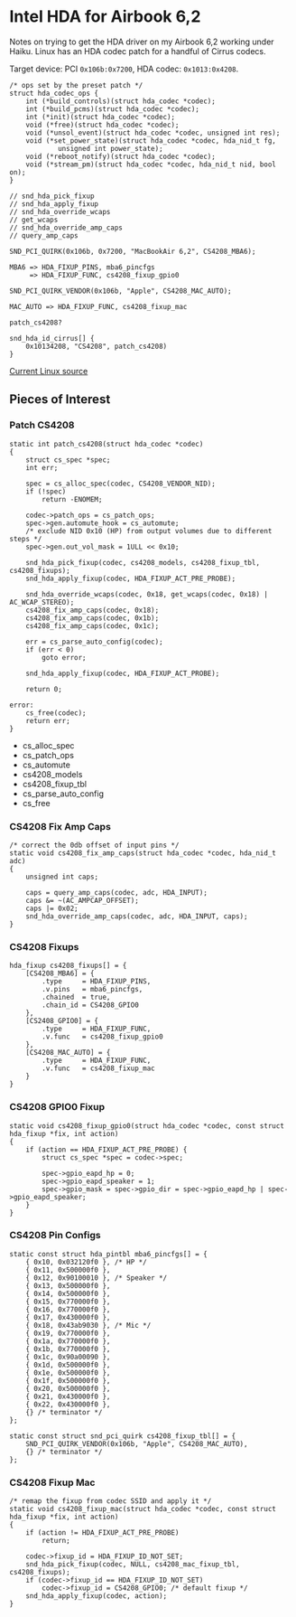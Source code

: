 # Intel HDA for Airbook 6,2

Notes on trying to get the HDA driver on my Airbook 6,2 working under Haiku. Linux has an HDA codec
patch for a handful of Cirrus codecs.

Target device: PCI `0x106b:0x7200`, HDA codec: `0x1013:0x4208`.

    /* ops set by the preset patch */
    struct hda_codec_ops {
        int (*build_controls)(struct hda_codec *codec);
        int (*build_pcms)(struct hda_codec *codec);
        int (*init)(struct hda_codec *codec);
        void (*free)(struct hda_codec *codec);
        void (*unsol_event)(struct hda_codec *codec, unsigned int res);
        void (*set_power_state)(struct hda_codec *codec, hda_nid_t fg,
                unsigned int power_state);
        void (*reboot_notify)(struct hda_codec *codec);
        void (*stream_pm)(struct hda_codec *codec, hda_nid_t nid, bool on);
    }
    
    // snd_hda_pick_fixup
    // snd_hda_apply_fixup
    // snd_hda_override_wcaps
    // get_wcaps
    // snd_hda_override_amp_caps
    // query_amp_caps
    
    SND_PCI_QUIRK(0x106b, 0x7200, "MacBookAir 6,2", CS4208_MBA6);
    
    MBA6 => HDA_FIXUP_PINS, mba6_pincfgs
         => HDA_FIXUP_FUNC, cs4208_fixup_gpio0
    
    SND_PCI_QUIRK_VENDOR(0x106b, "Apple", CS4208_MAC_AUTO);
    
    MAC_AUTO => HDA_FIXUP_FUNC, cs4208_fixup_mac
    
    patch_cs4208?
    
    snd_hda_id_cirrus[] {
        0x10134208, "CS4208", patch_cs4208)
    }

[Current Linux source](https://github.com/torvalds/linux/blob/master/sound/pci/hda/patch_cirrus.c)

## Pieces of Interest

### Patch CS4208

    static int patch_cs4208(struct hda_codec *codec)
    {
        struct cs_spec *spec;
        int err;
        
        spec = cs_alloc_spec(codec, CS4208_VENDOR_NID);
        if (!spec)
            return -ENOMEM;
        
        codec->patch_ops = cs_patch_ops;
        spec->gen.automute_hook = cs_automute;
        /* exclude NID 0x10 (HP) from output volumes due to different steps */
        spec->gen.out_vol_mask = 1ULL << 0x10;
        
        snd_hda_pick_fixup(codec, cs4208_models, cs4208_fixup_tbl, cs4208_fixups);
        snd_hda_apply_fixup(codec, HDA_FIXUP_ACT_PRE_PROBE);
        
        snd_hda_override_wcaps(codec, 0x18, get_wcaps(codec, 0x18) | AC_WCAP_STEREO);
        cs4208_fix_amp_caps(codec, 0x18);
        cs4208_fix_amp_caps(codec, 0x1b);
        cs4208_fix_amp_caps(codec, 0x1c);
        
        err = cs_parse_auto_config(codec);
        if (err < 0)
            goto error;
        
        snd_hda_apply_fixup(codec, HDA_FIXUP_ACT_PROBE);
        
        return 0;
        
    error:
        cs_free(codec);
        return err;
    }

* cs_alloc_spec
* cs_patch_ops
* cs_automute
* cs4208_models
* cs4208_fixup_tbl
* cs_parse_auto_config
* cs_free

### CS4208 Fix Amp Caps

    /* correct the 0db offset of input pins */
    static void cs4208_fix_amp_caps(struct hda_codec *codec, hda_nid_t adc)
    {
        unsigned int caps;
        
        caps = query_amp_caps(codec, adc, HDA_INPUT);
        caps &= ~(AC_AMPCAP_OFFSET);
        caps |= 0x02;
        snd_hda_override_amp_caps(codec, adc, HDA_INPUT, caps);
    }

### CS4208 Fixups

    hda_fixup cs4208_fixups[] = {
        [CS4208_MBA6] = {
            .type     = HDA_FIXUP_PINS,
            .v.pins   = mba6_pincfgs,
            .chained  = true,
            .chain_id = CS4208_GPIO0
        },
        [CS2408_GPIO0] = {
            .type     = HDA_FIXUP_FUNC,
            .v.func   = cs4208_fixup_gpio0
        },
        [CS4208_MAC_AUTO] = {
            .type     = HDA_FIXUP_FUNC,
            .v.func   = cs4208_fixup_mac
        }
    }

### CS4208 GPIO0 Fixup

    static void cs4208_fixup_gpio0(struct hda_codec *codec, const struct hda_fixup *fix, int action)
    {
        if (action == HDA_FIXUP_ACT_PRE_PROBE) {
            struct cs_spec *spec = codec->spec;
            
            spec->gpio_eapd_hp = 0;
            spec->gpio_eapd_speaker = 1;
            spec->gpio_mask = spec->gpio_dir = spec->gpio_eapd_hp | spec->gpio_eapd_speaker;
        }
    }

### CS4208 Pin Configs

    static const struct hda_pintbl mba6_pincfgs[] = {
        { 0x10, 0x032120f0 }, /* HP */
        { 0x11, 0x500000f0 },
        { 0x12, 0x90100010 }, /* Speaker */
        { 0x13, 0x500000f0 },
        { 0x14, 0x500000f0 },
        { 0x15, 0x770000f0 },
        { 0x16, 0x770000f0 },
        { 0x17, 0x430000f0 },
        { 0x18, 0x43ab9030 }, /* Mic */
        { 0x19, 0x770000f0 },
        { 0x1a, 0x770000f0 },
        { 0x1b, 0x770000f0 },
        { 0x1c, 0x90a00090 },
        { 0x1d, 0x500000f0 },
        { 0x1e, 0x500000f0 },
        { 0x1f, 0x500000f0 },
        { 0x20, 0x500000f0 },
        { 0x21, 0x430000f0 },
        { 0x22, 0x430000f0 },
        {} /* terminator */
    };

    static const struct snd_pci_quirk cs4208_fixup_tbl[] = {
        SND_PCI_QUIRK_VENDOR(0x106b, "Apple", CS4208_MAC_AUTO),
        {} /* terminator */
    };

### CS4208 Fixup Mac

    /* remap the fixup from codec SSID and apply it */
    static void cs4208_fixup_mac(struct hda_codec *codec, const struct hda_fixup *fix, int action)
    {
        if (action != HDA_FIXUP_ACT_PRE_PROBE)
            return;

        codec->fixup_id = HDA_FIXUP_ID_NOT_SET;
        snd_hda_pick_fixup(codec, NULL, cs4208_mac_fixup_tbl, cs4208_fixups);
        if (codec->fixup_id == HDA_FIXUP_ID_NOT_SET)
            codec->fixup_id = CS4208_GPIO0; /* default fixup */
        snd_hda_apply_fixup(codec, action);
    }
